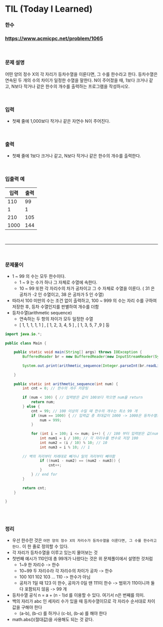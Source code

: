# TIL (Today I Learned)

### 한수

###  https://www.acmicpc.net/problem/1065

<br>

### 문제 설명

어떤 양의 정수 X의 각 자리가 등차수열을 이룬다면, 그 수를 한수라고 한다. 등차수열은 연속된 두 개의 수의 차이가 일정한 수열을 말한다. N이 주어졌을 때, 1보다 크거나 같고, N보다 작거나 같은 한수의 개수를 출력하는 프로그램을 작성하시오. 

<!--more-->

<br>

### 입력

- 첫째 줄에 1,000보다 작거나 같은 자연수 N이 주어진다.

<br>

### 출력

- 첫째 줄에 1보다 크거나 같고, N보다 작거나 같은 한수의 개수를 출력한다.

<br>

### 입출력 예

| 입력 | **출력** |
| ---- | -------- |
| 110  | 99       |
| 1    | 1        |
| 210  | 105      |
| 1000 | 144      |

<br>

---------------



<br>



### 문제풀이

- 1 ~ 99 의 수는 모두 한수이다.
  - 1 ~ 9 는 수가 하나 그 자체로 수열에 속한다.
  - 10 ~ 99 또한 각 자리수의 차가 공차이고 그 수 자체로 수열을 이룬다. ( 31 은 공차가 -2 인 수열이고, 38 은 공차가 5 인 수열)
- 따라서 100 미만의 수는 조건 없이 출력하고, 100 ~ 999 의 수는 자리 수를 구하여 저장한 후, 등차 수열인지를 판별하여 개수를 더함
- 등차수열(arithmetic sequence)
  - 연속하는 두 항의 차이가 모두 일정한 수열
  - [ 1, 1, 1, 1, 1 ] , [ 1, 2, 3, 4, 5 ] , [ 1, 3, 5, 7 ,9 ] 등 

```java
import java.io.*;
 
public class Main {
 
	public static void main(String[] args) throws IOException {
		BufferedReader br = new BufferedReader(new InputStreamReader(System.in));
		
		System.out.print(arithmetic_sequence(Integer.parseInt(br.readLine())));
		
	}
 
	public static int arithmetic_sequence(int num) {
		int cnt = 0; // 한수의 개수 카운팅
 
		if (num < 100) { // 입력받은 값이 100보다 작으면 num을 return
			return num;
		} else { 
			cnt = 99; // 100 이상의 수일 때 한수의 개수는 최소 99 개 
			if (num == 1000) { // 입력값 중 최대값이 1000 -> 1000은 등차수열도 아니니까 num이 1000이면 예외처리 
				num = 999;
			}
 
			for (int i = 100; i <= num; i++) { // 100 부터 입력받은 값(num) 까지 반복하면서 한수 개수 체크 
				int num1 = i / 100; // 각 자리수를 변수로 저장 100
				int num2 = (i / 10) % 10; // 10
				int num3 = i % 10; // 1
 
        // 백의 자리부터 차례대로 빼거나 일의 자리부터 빼야함
				if ((num1 - num2) == (num2 - num3)) { 
					cnt++;
				}
			} // end for 
		}
 
		return cnt;
	}
 
}
 
```

<br>

### 정리

- 우선 한수란 것은 `어떤 양의 정수 X의 자리수가 등차수열을 이룬다면, 그 수를 한수라고 한다.` 이 한 줄로 정의할 수 있다.
- 각 자리가 등차수열을 이루고 있는지 물어보는 것
- 첫번째 예시가 110인데 총 99개가 나왔다는 것은 위 문제풀이에서 설명한 것처럼 
  - 1~9 한 자리수 -> 한수 
  - 10~99 두 자리수라 각 자리수의 차이가 공차 -> 한수
  - 100 101 102 103 ... 110 -> 한수가 아님 
  - 공차가 1일 때 123 이 한수, 공차가 0일 땐 111이 한수 -> 범위가 110이니까 둘 다 포함되지 않음 -> 99 개
- 등차수열 공식 n = a + (n - 1)d 를 이용할 수 있다. 여기서 n은 번째를 의미.
- 백의 자리가 abc 인 세자리 수가 있을 때 등차수열이므로 각 자리수 순서대로 차이 값을 구해야 한다 
  - (a-b), (b-c) 를 하거나 (c-b), (b-a) 를 해야 한다 
- math.abs()(절대값)을 사용해도 되는 것 같다.

